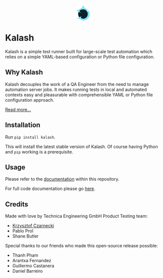 <img src="kalash/res/kalash2.svg" alt="logo" width="50" style="display: block;margin-left: auto;margin-right: auto;"/>

# Kalash

Kalash is a simple test runner built for large-scale test automation which relies on a simple YAML-based configuration or Python file configuration.

## Why Kalash

Kalash decouples the work of a QA Engineer from the need to manage automation server jobs. It makes running tests in local and automated contexts easy and pleasurable with comprehensible YAML or Python file configuration approach.

[Read more...](./kalash/doc/features.md)

## Installation

Run `pip install kalash`.

This will install the latest stable version of Kalash. Of course having Python and `pip` working is a prerequisite.

## Usage

Please refer to the [documentation](./kalash/doc/basic_usage.md) within this repository.

For full code documentation please go [here]().

## Credits

Made with love by Technica Engineering GmbH Product Testing team:

- [Krzysztof Czarnecki](https://github.com/kjczarne)
- Pablo Prol
- Shane Butler

Special thanks to our friends who made this open-source release possible:

- Thanh Pham
- Arantxa Fernandez
- Guillermo Castanera
- Daniel Barreiro

